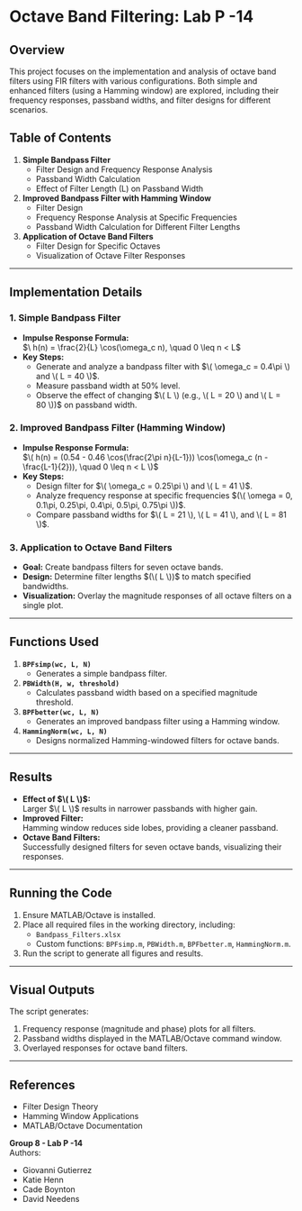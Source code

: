 # Octave Band Filtering: Lab P -14

## Overview
This project focuses on the implementation and analysis of octave band filters using FIR filters with various configurations. Both simple and enhanced filters (using a Hamming window) are explored, including their frequency responses, passband widths, and filter designs for different scenarios.

## Table of Contents
1. **Simple Bandpass Filter**  
   - Filter Design and Frequency Response Analysis  
   - Passband Width Calculation  
   - Effect of Filter Length (L) on Passband Width  
2. **Improved Bandpass Filter with Hamming Window**  
   - Filter Design  
   - Frequency Response Analysis at Specific Frequencies  
   - Passband Width Calculation for Different Filter Lengths  
3. **Application of Octave Band Filters**  
   - Filter Design for Specific Octaves  
   - Visualization of Octave Filter Responses  

---

## Implementation Details

### 1. Simple Bandpass Filter
- **Impulse Response Formula:**  
  $\ h(n) = \frac{2}{L} \cos(\omega_c n), \quad 0 \leq n < L\$  
- **Key Steps:**  
  - Generate and analyze a bandpass filter with $\( \omega_c = 0.4\pi \) and \( L = 40 \)$.  
  - Measure passband width at 50% level.  
  - Observe the effect of changing $\( L \) (e.g., \( L = 20 \) and \( L = 80 \))$ on passband width.  

### 2. Improved Bandpass Filter (Hamming Window)
- **Impulse Response Formula:**  
  $\( h(n) = (0.54 - 0.46 \cos(\frac{2\pi n}{L-1})) \cos(\omega_c (n - \frac{L-1}{2})), \quad 0 \leq n < L \)$  
- **Key Steps:**  
  - Design filter for $\( \omega_c = 0.25\pi \) and \( L = 41 \)$.  
  - Analyze frequency response at specific frequencies $(\( \omega = 0, 0.1\pi, 0.25\pi, 0.4\pi, 0.5\pi, 0.75\pi \))$.  
  - Compare passband widths for $\( L = 21 \), \( L = 41 \), and \( L = 81 \)$.  

### 3. Application to Octave Band Filters
- **Goal:** Create bandpass filters for seven octave bands.  
- **Design:** Determine filter lengths $(\( L \))$ to match specified bandwidths.  
- **Visualization:** Overlay the magnitude responses of all octave filters on a single plot.

---

## Functions Used
1. **`BPFsimp(wc, L, N)`**  
   - Generates a simple bandpass filter.  
2. **`PBWidth(H, w, threshold)`**  
   - Calculates passband width based on a specified magnitude threshold.  
3. **`BPFbetter(wc, L, N)`**  
   - Generates an improved bandpass filter using a Hamming window.  
4. **`HammingNorm(wc, L, N)`**  
   - Designs normalized Hamming-windowed filters for octave bands.

---

## Results
- **Effect of $\( L \)$:**  
  Larger $\( L \)$ results in narrower passbands with higher gain.  
- **Improved Filter:**  
  Hamming window reduces side lobes, providing a cleaner passband.  
- **Octave Band Filters:**  
  Successfully designed filters for seven octave bands, visualizing their responses.

---

## Running the Code
1. Ensure MATLAB/Octave is installed.  
2. Place all required files in the working directory, including:
   - `Bandpass_Filters.xlsx`
   - Custom functions: `BPFsimp.m`, `PBWidth.m`, `BPFbetter.m`, `HammingNorm.m`.  
3. Run the script to generate all figures and results.  

---

## Visual Outputs
The script generates:
1. Frequency response (magnitude and phase) plots for all filters.  
2. Passband widths displayed in the MATLAB/Octave command window.  
3. Overlayed responses for octave band filters.

---

## References
- Filter Design Theory  
- Hamming Window Applications  
- MATLAB/Octave Documentation

**Group 8 - Lab P -14**  
Authors:
- Giovanni Gutierrez
- Katie Henn
- Cade Boynton
- David Needens
